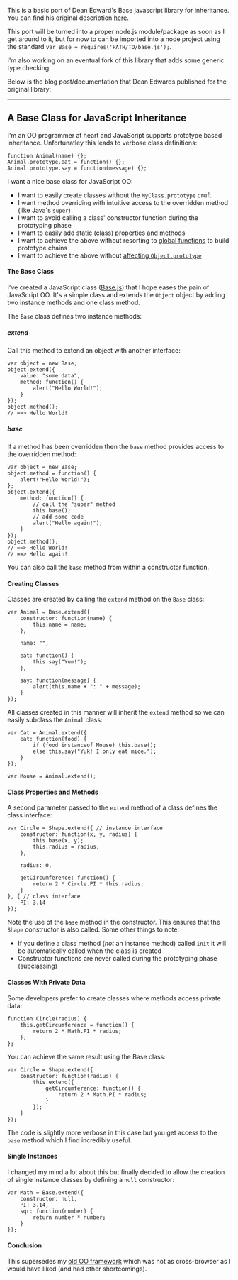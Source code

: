 This is a basic port of Dean Edward's Base javascript library for inheritance. You can find his original description [here](http://dean.edwards.name/weblog/2006/03/base/).

This port will be turned into a proper node.js module/package as soon as I get around to it, but for now to can be imported into a node project using the standard `var Base = requires('PATH/TO/base.js');`.

I'm also working on an eventual fork of this library that adds some generic type checking.

Below is the blog post/documentation that Dean Edwards published for the original library:

----------------------------------------------------------------------------------------------------------------------------------

## A Base Class for JavaScript Inheritance

I'm an OO programmer at heart and JavaScript supports prototype based
inheritance. Unfortunatley this leads to verbose class definitions:

    
    
    function Animal(name) {};
    Animal.prototype.eat = function() {};
    Animal.prototype.say = function(message) {};
    

I want a nice base class for JavaScript OO:

  * I want to easily create classes without the `MyClass.prototype` cruft
  * I want method overriding with intuitive access to the overridden method (like Java's `super`)
  * I want to avoid calling a class' constructor function during the prototyping phase
  * I want to easily add static (class) properties and methods
  * I want to achieve the above without resorting to [global functions][12] to build prototype chains
  * I want to achieve the above without [affecting `Object.prototype`][13]

   [12]: http://www.sitepoint.com/blogs/2006/01/17/javascript-inheritance/
   [13]: http://erik.eae.net/archives/2005/06/06/22.13.54/

#### The Base Class

I've created a JavaScript class ([Base.js][14]) that I hope eases the pain of
JavaScript OO. It's a simple class and extends the `Object` object by adding
two instance methods and one class method.

   [14]: http://dean.edwards.name/base/Base.js

The `Base` class defines two instance methods:

##### extend

Call this method to extend an object with another interface:

    
    
    var object = new Base;
    object.extend({
    	value: "some data",
    	method: function() {
    		alert("Hello World!");
    	}
    });
    object.method();
    // ==> Hello World!
    

##### base

If a method has been overridden then the `base` method provides access to the
overridden method:

    
    
    var object = new Base;
    object.method = function() {
    	alert("Hello World!");
    };
    object.extend({
    	method: function() {
    		// call the "super" method
    		this.base();
    		// add some code
    		alert("Hello again!");
    	}
    });
    object.method();
    // ==> Hello World!
    // ==> Hello again!
    

You can also call the `base` method from within a constructor function.

#### Creating Classes

Classes are created by calling the `extend` method on the `Base` class:

    
    
    var Animal = Base.extend({
    	constructor: function(name) {
    		this.name = name;
    	},
    	
    	name: "",
    	
    	eat: function() {
    		this.say("Yum!");
    	},
    	
    	say: function(message) {
    		alert(this.name + ": " + message);
    	}
    });
    

All classes created in this manner will inherit the `extend` method so we can
easily subclass the `Animal` class:

    
    
    var Cat = Animal.extend({
    	eat: function(food) {
    		if (food instanceof Mouse) this.base();
    		else this.say("Yuk! I only eat mice.");
    	}
    });
    	
    var Mouse = Animal.extend();
    

#### Class Properties and Methods

A second parameter passed to the `extend` method of a class defines the class
interface:

    
    
    var Circle = Shape.extend({ // instance interface
    	constructor: function(x, y, radius) {
    		this.base(x, y);
    		this.radius = radius;
    	},
    	
    	radius: 0,
    	
    	getCircumference: function() {
    		return 2 * Circle.PI * this.radius;
    	}
    }, { // class interface
    	PI: 3.14
    });
    

Note the use of the `base` method in the constructor. This ensures that the
`Shape` constructor is also called. Some other things to note:

  * If you define a class method (_not_ an instance method) called `init` it will be automatically called when the class is created
  * Constructor functions are never called during the prototyping phase (subclassing)

#### Classes With Private Data

Some developers prefer to create classes where methods access private data:

    
    
    function Circle(radius) {
    	this.getCircumference = function() {
    		return 2 * Math.PI * radius;
    	};
    };
    

You can achieve the same result using the Base class:

    
    
    var Circle = Shape.extend({
    	constructor: function(radius) {
    		this.extend({
    			getCircumference: function() {
    				return 2 * Math.PI * radius;
    			}
    		});
    	}
    });
    

The code is slightly more verbose in this case but you get access to the
`base` method which I find incredibly useful.

#### Single Instances

I changed my mind a lot about this but finally decided to allow the creation
of single instance classes by defining a `null` constructor:

    
    
    var Math = Base.extend({
    	constructor: null,
    	PI: 3.14,
    	sqr: function(number) {
    		return number * number;
    	}
    });
    

#### Conclusion

This supersedes my [old OO framework][15] which was not as cross-browser as I
would have liked (and had other shortcomings).

   [15]: http://dean.edwards.name/common/
